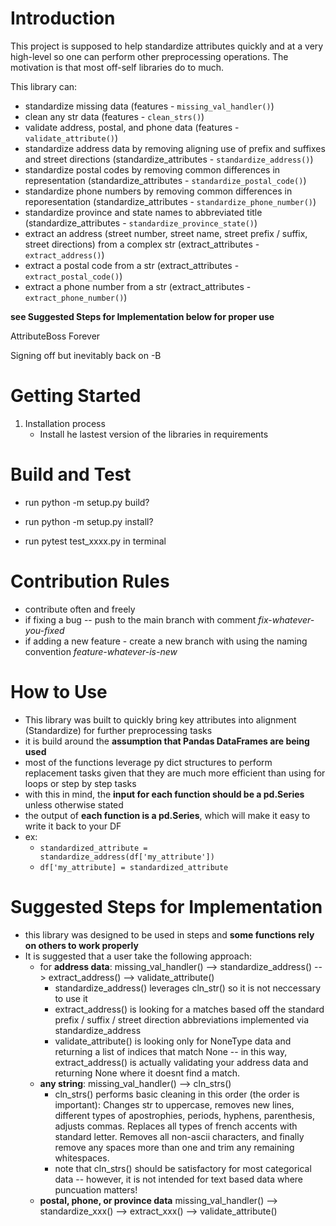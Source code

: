 # Introduction 
This project is supposed to help standardize attributes quickly and at a very high-level so one can perform other preprocessing operations. The motivation is that most off-self libraries do to much. 

This library can:
   - standardize missing data (features - `missing_val_handler()`)
   - clean any str data (features - `clean_strs()`)
   - validate address, postal, and phone data (features - `validate_attribute()`)
   - standardize address data by removing aligning use of prefix and suffixes and street directions (standardize_attributes - `standardize_address()`)
   - standardize postal codes by removing common differences in representation (standardize_attributes - `standardize_postal_code()`)
   - standardize phone numbers by removing common differences in reporesentation (standardize_attributes - `standardize_phone_number()`)
   - standardize province and state names to abbreviated title (standardize_attributes - `standardize_province_state()`)
   - extract an address (street number, street name, street prefix / suffix, street directions) from a complex str (extract_attributes - `extract_address()`)
   - extract a postal code from a str (extract_attributes - `extract_postal_code()`)
   - extract a phone number from a str (extract_attributes - `extract_phone_number()`)

**see Suggested Steps for Implementation below for proper use**
   
AttributeBoss Forever 

Signing off but inevitably back on -B 

# Getting Started
1.	Installation process
    - Install he lastest version of the libraries in requirements 

# Build and Test
- run python -m setup.py build? 
- run python -m setup.py install?

- run pytest test_xxxx.py in terminal

# Contribution Rules 
- contribute often and freely
- if fixing a bug -- push to the main branch with comment *fix-whatever-you-fixed*
- if adding a new feature - create a new branch with using the naming convention *feature-whatever-is-new*

# How to Use
- This library was built to quickly bring key attributes into alignment (Standardize) for further preprocessing tasks 
- it is build around the **assumption that Pandas DataFrames are being used**
- most of the functions leverage py dict structures to perform replacement tasks given that they are much more efficient than using for loops or step by step tasks
- with this in mind, the **input for each function should be a pd.Series** unless otherwise stated
- the output of **each function is a pd.Series**, which will make it easy to write it back to your DF
- ex:
   - `standardized_attribute = standardize_address(df['my_attribute'])`
   - `df['my_attribute] = standardized_attribute` 

# Suggested Steps for Implementation 
- this library was designed to be used in steps and **some functions rely on others to work properly**
- It is suggested that a user take the following approach:
   - for **address data**: missing_val_handler() --> standardize_address() --> extract_address() --> validate_attribute()
      - standardize_address() leverages cln_str() so it is not neccessary to use it 
      - extract_address() is looking for a matches based off the standard prefix / suffix / street direction abbreviations implemented via standardize_address 
      - validate_attribute() is looking only for NoneType data and returning a list of indices that match None -- in this way, extract_address() is actually validating your address data and returning None where it doesnt find a match. 
   - **any string**: missing_val_handler() --> cln_strs() 
      - cln_strs() performs basic cleaning in this order (the order is important): Changes str to uppercase, removes new lines, different types of apostrophies, periods, hyphens, parenthesis, adjusts commas. Replaces all types of french accents with standard letter. Removes all non-ascii characters, and finally remove any spaces more than one and trim any remaining whitespaces.
      - note that cln_strs() should be satisfactory for most categorical data -- however, it is not intended for text based data where puncuation matters! 
   - **postal, phone, or province data** missing_val_handler() --> standardize_xxx() --> extract_xxx() --> validate_attribute()




